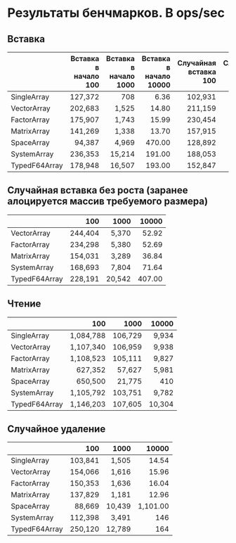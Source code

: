 # Результаты бенчмарков. В ops/sec

## Вставка

||Вставка в начало 100|Вставка в начало 1000|Вставка в начало 10000|Случайная вставка 100|Случайная вставка 1000|Случайная вставка 10000|Вставка в конец 100|Вставка в конец 1000|Вставка в конец 10000|
|---|---:|---:|---:|---:|---:|---:|---:|---:|---:|
|SingleArray|127,372|708|6.36|102,931|714|6.78|125,667|725|5.53|
|VectorArray|202,683|1,525|14.80|211,159|2,376|24.42|675,359|6,296|57.35|
|FactorArray|175,907|1,743|15.99|230,454|3,013|35.47|1,163,133|140,792|6,643.00|
|MatrixArray|141,269|1,338|13.70|157,915|2,323|24.80|374,577|42,335|4,090.00|
|SpaceArray|94,387|4,969|470.00|128,892|5,892|392.00|293,098|14,648|1,312.00|
|SystemArray|236,353|15,214|191.00|188,053|15,889|388.00|1,526,744|204,986|22,759.00|
|TypedF64Array|178,948|16,507|193.00|152,847|18,049|399.00|248,688|78,020|8,193.00|

## Случайная вставка без роста (заранее алоцируется массив требуемого размера)

||100|1000|10000|
|---|---:|---:|---:|
|VectorArray|244,404|5,370|52.92|
|FactorArray|234,298|5,380|52.69|
|MatrixArray|154,031|3,289|36.84|
|SystemArray|168,693|7,804|71.64|
|TypedF64Array|228,191|20,542|407.00|

## Чтение

||100|1000|10000|
|---|---:|---:|---:|
|SingleArray|1,084,788|106,729|9,934|
|VectorArray|1,107,340|106,959|9,938|
|FactorArray|1,108,523|105,111|9,827|
|MatrixArray|627,352|57,627|5,981|
|SpaceArray|650,500|21,775|410|
|SystemArray|1,105,792|103,751|9,782|
|TypedF64Array|1,146,203|107,605|10,304|

## Случайное удаление

||100|1000|10000|
|---|---:|---:|---:|
|SingleArray|103,841|1,505|14.54|
|VectorArray|154,066|1,616|15.96|
|FactorArray|150,353|1,636|16.04|
|MatrixArray|137,829|1,181|12.96|
|SpaceArray|88,669|10,439|1,101.00|
|SystemArray|112,398|3,491|146|
|TypedF64Array|250,120|12,789|164|
